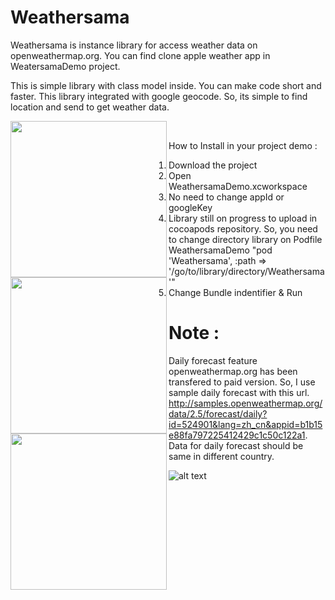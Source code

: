 # Weathersama
Weathersama is instance library for access weather data on openweathermap.org.
You can find clone apple weather app in WeatersamaDemo project.

This is simple library with class model inside. You can make code short and faster. This library integrated with google geocode. So, its simple to find location and send to get weather data.

<img align="left" width="250" src="https://github.com/icaksama/Weathersama/blob/master/ss1.jpeg">&nbsp;&nbsp;&nbsp;
<img align="left" width="250" src="https://github.com/icaksama/Weathersama/blob/master/ss2.jpeg">&nbsp;&nbsp;&nbsp;
<img align="left" width="250" src="https://github.com/icaksama/Weathersama/blob/master/ss3.jpeg">

How to Install in your project demo :
1. Download the project
2. Open WeathersamaDemo.xcworkspace
2. No need to change appId or googleKey
3. Library still on progress to upload in cocoapods repository. So, you need to change directory library on Podfile WeathersamaDemo "pod 'Weathersama', :path => '/go/to/library/directory/Weathersama'"
3. Change Bundle indentifier & Run

# Note :
Daily forecast feature openweathermap.org has been transfered to paid version. So, I use sample daily forecast with this url. http://samples.openweathermap.org/data/2.5/forecast/daily?id=524901&lang=zh_cn&appid=b1b15e88fa797225412429c1c50c122a1. Data for daily forecast should be same in different country.

![alt text](https://github.com/icaksama/Weathersama/blob/master/Screen%20Shot%202017-10-09%20at%209.36.32%20AM.png)

